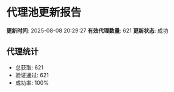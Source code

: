 # 代理池更新报告

**更新时间**: 2025-08-08 20:29:27
**有效代理数量**: 621
**更新状态**:  成功

## 代理统计
- 总获取: 621
- 验证通过: 621
- 成功率: 100%
